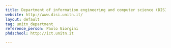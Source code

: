 ```yaml
---
title: Department of information engineering and computer science (DISI)
website: http://www.disi.unitn.it/
layout: default
tag: unitn_department
reference_person: Paolo Giorgini
phdschool: http://ict.unitn.it

---
```

